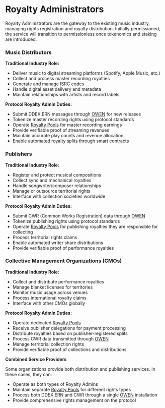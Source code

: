 # Royalty Administrators

Royalty Administrators are the gateway to the existing music industry, managing rights registration and royalty distribution. Initially permissioned, the service will transition to permissionless once tokenomics and staking are introduced.

### **Music Distributors**

**Traditional Industry Role:**

* Deliver music to digital streaming platforms (Spotify, Apple Music, etc.)
* Collect and process master recording royalties
* Generate and manage ISRC codes
* Handle digital asset delivery and metadata
* Maintain relationships with artists and record labels

**Protocol Royalty Admin Duties:**

* Submit DDEX.ERN messages through [OWEN](https://github.com/originalworks/protocol-core/tree/master/owen) for new releases
* Tokenize master recording rights using protocol standards
* Operate [Royalty Pools](https://docs.original.works/original-works/3.1-royalty-pools) for master recording earnings
* Provide verifiable proof of streaming revenues
* Maintain accurate play counts and revenue allocation
* Enable automated royalty splits through smart contracts

### **Publishers**

**Traditional Industry Role:**

* Register and protect musical compositions
* Collect sync and mechanical royalties
* Handle songwriter/composer relationships
* Manage or outsource territorial rights
* Interface with collection societies worldwide

**Protocol Royalty Admin Duties:**

* Submit CWR (Common Works Registration) data through [OWEN](https://github.com/originalworks/protocol-core/tree/master/owen)
* Tokenize publishing rights using protocol standards
* Operate [Royalty Pools](https://docs.original.works/original-works/3.1-royalty-pools) for publishing royalties they are responsible for collecting
* Process territorial rights claims
* Enable automated writer share distributions
* Provide verifiable proof of performance royalties

### **Collective Management Organizations (CMOs)**

**Traditional Industry Role:**

* Collect and distribute performance royalties
* Manage blanket licenses for territories
* Monitor music usage across venues
* Process international royalty claims
* Interface with other CMOs globally

**Protocol Royalty Admin Duties:**

* Operate dedicated [Royalty Pools](https://docs.original.works/original-works/3.1-royalty-pools/)
* Receive publisher delegations for payment processing
* Distribute royalties based on publisher-registered splits
* Process CWR data transmitted through [OWEN](https://github.com/originalworks/protocol-core/tree/master/owen)
* Manage territorial collection rights
* Provide verifiable proof of collections and distributions

**Combined Service Providers**

Some organizations provide both distribution and publishing services. In these cases, they can:

* Operate as both types of Royalty Admins
* Maintain separate [Royalty Pools](https://docs.original.works/original-works/3.1-royalty-pools/) for different rights types
* Process both DDEX.ERN and CWR through a single [OWEN](https://github.com/originalworks/protocol-core/tree/master/owen) installation
* Provide comprehensive rights management on the protocol
